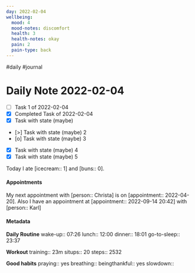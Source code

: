 ```yaml
---
day: 2022-02-04
wellbeing:
  mood: 4
  mood-notes: discomfort
  health: 3
  health-notes: okay
  pain: 2
  pain-type: back
---
```

#daily #journal

# Daily Note 2022-02-04

- [ ] Task 1 of 2022-02-04
- [x] Completed Task of 2022-02-04
- [x] Task with state (maybe)
- [>] Task with state (maybe) 2
- [o] Task with state (maybe) 3
- [x] Task with state (maybe) 4
- [x] Task with state (maybe) 5

Today I ate [icecream:: 1] and [buns:: 0].

#### Appointments
My next appointment with [person:: Christa] is on [appointment:: 2022-04-20].
Also I have an appointment at [appointment:: 2022-09-14 20:42] with [person:: Karl]

#### Metadata

**Daily Routine**
wake-up:: 07:26
lunch:: 12:00
dinner:: 18:01
go-to-sleep:: 23:37

**Workout**
training:: 23m
situps:: 20
steps:: 2532

**Good habits**
praying:: yes
breathing:: 
beingthankful:: yes
slowdown:: 
